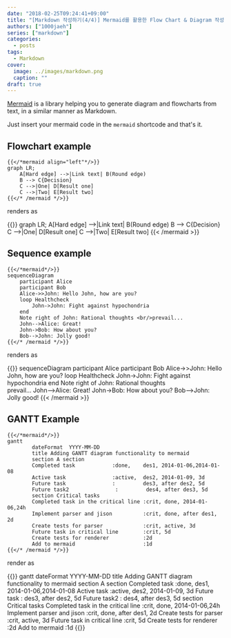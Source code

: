 ```yaml
---
date: "2018-02-25T09:24:41+09:00"
title: "[Markdown 작성하기(4/4)] Mermaid를 활용한 Flow Chart & Diagram 작성"
authors: ["1000jaeh"]
series: ["markdown"]
categories:
  - posts
tags:
  - Markdown
cover:
  image: ../images/markdown.png
  caption: ""
draft: true
---
```


[Mermaid](https://mermaidjs.github.io/) is a library helping you to generate diagram and flowcharts from text, in a similar manner as Markdown.

Just insert your mermaid code in the `mermaid` shortcode and that's it.

## Flowchart example
	{{</*mermaid align="left"*/>}}
	graph LR;
		A[Hard edge] -->|Link text| B(Round edge)
    	B --> C{Decision}
    	C -->|One| D[Result one]
    	C -->|Two| E[Result two]
    {{</* /mermaid */>}}

renders as

{{<mermaid align="left">}}
graph LR;
	A[Hard edge] -->|Link text| B(Round edge)
    B --> C{Decision}
    C -->|One| D[Result one]
    C -->|Two| E[Result two]
{{< /mermaid >}}

## Sequence example

	{{</*mermaid*/>}}
	sequenceDiagram
	    participant Alice
	    participant Bob
	    Alice->>John: Hello John, how are you?
	    loop Healthcheck
	        John->John: Fight against hypochondria
	    end
	    Note right of John: Rational thoughts <br/>prevail...
	    John-->Alice: Great!
	    John->Bob: How about you?
	    Bob-->John: Jolly good!
	{{</* /mermaid */>}}

renders as

{{<mermaid>}}
sequenceDiagram
    participant Alice
    participant Bob
    Alice->>John: Hello John, how are you?
    loop Healthcheck
        John->John: Fight against hypochondria
    end
    Note right of John: Rational thoughts <br/>prevail...
    John-->Alice: Great!
    John->Bob: How about you?
    Bob-->John: Jolly good!
{{< /mermaid >}}

## GANTT Example

	{{</*mermaid*/>}}
	gantt
	        dateFormat  YYYY-MM-DD
	        title Adding GANTT diagram functionality to mermaid
	        section A section
	        Completed task            :done,    des1, 2014-01-06,2014-01-08
	        Active task               :active,  des2, 2014-01-09, 3d
	        Future task               :         des3, after des2, 5d
	        Future task2               :         des4, after des3, 5d
	        section Critical tasks
	        Completed task in the critical line :crit, done, 2014-01-06,24h
	        Implement parser and jison          :crit, done, after des1, 2d
	        Create tests for parser             :crit, active, 3d
	        Future task in critical line        :crit, 5d
	        Create tests for renderer           :2d
	        Add to mermaid                      :1d
	{{</* /mermaid */>}}


render as

{{<mermaid>}}
gantt
        dateFormat  YYYY-MM-DD
        title Adding GANTT diagram functionality to mermaid
        section A section
        Completed task            :done,    des1, 2014-01-06,2014-01-08
        Active task               :active,  des2, 2014-01-09, 3d
        Future task               :         des3, after des2, 5d
        Future task2               :         des4, after des3, 5d
        section Critical tasks
        Completed task in the critical line :crit, done, 2014-01-06,24h
        Implement parser and jison          :crit, done, after des1, 2d
        Create tests for parser             :crit, active, 3d
        Future task in critical line        :crit, 5d
        Create tests for renderer           :2d
        Add to mermaid                      :1d
{{</mermaid>}}
